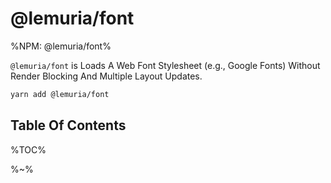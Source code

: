 # @lemuria/font

%NPM: @lemuria/font%

`@lemuria/font` is Loads A Web Font Stylesheet (e.g., Google Fonts) Without Render Blocking And Multiple Layout Updates.

```sh
yarn add @lemuria/font
```

## Table Of Contents

%TOC%

%~%
